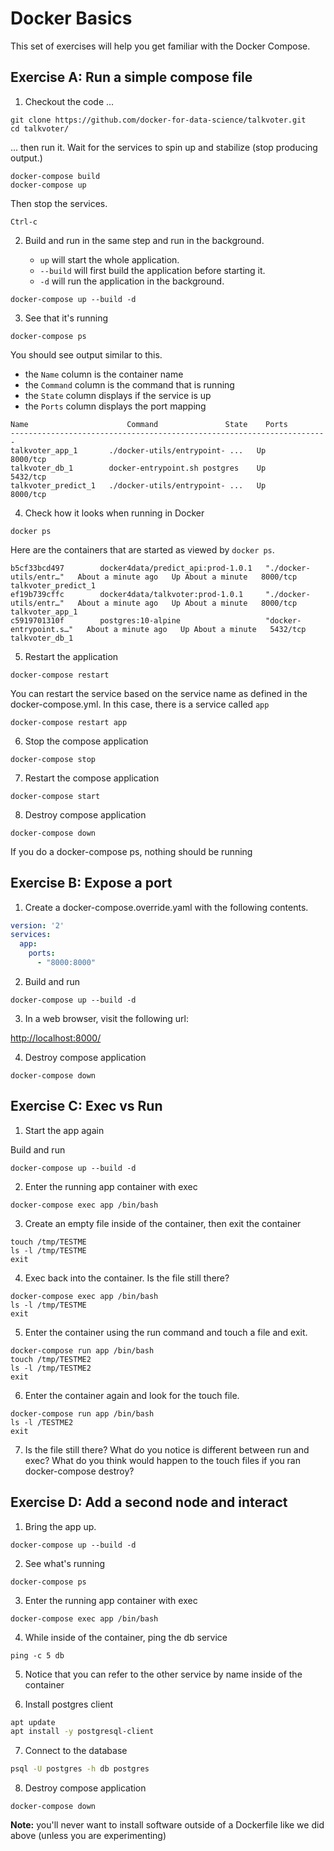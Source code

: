 # Docker Basics

This set of exercises will help you get familiar with the Docker Compose.

## Exercise A: Run a simple compose file

1. Checkout the code ...

```command
git clone https://github.com/docker-for-data-science/talkvoter.git
cd talkvoter/
```

... then run it.  Wait for the services to spin up and stabilize (stop producing output.)

```command
docker-compose build
docker-compose up
```

Then stop the services.

```command
Ctrl-c
```

2. Build and run in the same step and run in the background.

   - `up` will start the whole application.
   - `--build` will first build the application before starting it.
   - `-d` will run the application in the background.


```command
docker-compose up --build -d
```

3. See that it's running

```command
docker-compose ps
```

You should see output similar to this.
 - the `Name` column is the container name
 - the `Command` column is the command that is running
 - the `State` column displays if the service is up
 - the `Ports` column displays the port mapping

```command
Name                      Command               State    Ports
-----------------------------------------------------------------------
talkvoter_app_1       ./docker-utils/entrypoint- ...   Up      8000/tcp
talkvoter_db_1        docker-entrypoint.sh postgres    Up      5432/tcp
talkvoter_predict_1   ./docker-utils/entrypoint- ...   Up      8000/tcp

```

4. Check how it looks when running in Docker

```command
docker ps
```

Here are the containers that are started as viewed by `docker ps`.

```command
b5cf33bcd497        docker4data/predict_api:prod-1.0.1   "./docker-utils/entr…"   About a minute ago   Up About a minute   8000/tcp            talkvoter_predict_1
ef19b739cffc        docker4data/talkvoter:prod-1.0.1     "./docker-utils/entr…"   About a minute ago   Up About a minute   8000/tcp            talkvoter_app_1
c5919701310f        postgres:10-alpine                   "docker-entrypoint.s…"   About a minute ago   Up About a minute   5432/tcp            talkvoter_db_1
```

5. Restart the application

```command
docker-compose restart
```

You can restart the service based on the service name as defined in the docker-compose.yml.  In this case, there is a service called `app`

```command
docker-compose restart app
```

6. Stop the compose application

```command
docker-compose stop
```

7. Restart the compose application

```command
docker-compose start
```

8. Destroy compose application

```command
docker-compose down
```

If you do a docker-compose ps, nothing should be running

## Exercise B: Expose a port

1. Create a docker-compose.override.yaml with the following contents.

```yaml
version: '2'
services:
  app:
    ports:
      - "8000:8000"
```

2. Build and run

```command
docker-compose up --build -d
```

3. In a web browser, visit the following url:

[http://localhost:8000/](http://localhost:8000/)

4. Destroy compose application

```command
docker-compose down
```


## Exercise C: Exec vs Run

1. Start the app again

Build and run

```command
docker-compose up --build -d
```

2. Enter the running app container with exec

```command
docker-compose exec app /bin/bash
```

3. Create an empty file inside of the container, then exit the container

```command
touch /tmp/TESTME
ls -l /tmp/TESTME
exit
```

4. Exec back into the container.  Is the file still there?

```command
docker-compose exec app /bin/bash
ls -l /tmp/TESTME
exit
```

5. Enter the container using the run command and touch a file and exit.

```command
docker-compose run app /bin/bash
touch /tmp/TESTME2
ls -l /tmp/TESTME2
exit
```

6. Enter the container again and look for the touch file.

```command
docker-compose run app /bin/bash
ls -l /TESTME2
exit
```

7. Is the file still there?  What do you notice is different between run and exec?
What do you think would happen to the touch files if you ran docker-compose destroy?


## Exercise D: Add a second node and interact

1. Bring the app up.

```command
docker-compose up --build -d
```

2. See what's running

```command
docker-compose ps
```

3. Enter the running app container with exec

```command
docker-compose exec app /bin/bash
```

4. While inside of the container, ping the db service

```command
ping -c 5 db
```

5. Notice that you can refer to the other service by name inside of the container

6. Install postgres client

```bash
apt update
apt install -y postgresql-client
```

7. Connect to the database

```bash
psql -U postgres -h db postgres
```

8. Destroy compose application

```command
docker-compose down
```

**Note:** you'll never want to install software outside of a Dockerfile
like we did above (unless you are experimenting)

